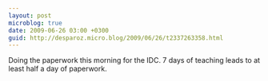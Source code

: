 ```yaml
---
layout: post
microblog: true
date: 2009-06-26 03:00 +0300
guid: http://desparoz.micro.blog/2009/06/26/t2337263358.html
---
```

Doing the paperwork this morning for the IDC. 7 days of teaching leads to at least half a day of paperwork.
